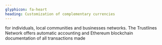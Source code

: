 ```yaml
---
glyphicon: fa-heart
heading: Customization of complementary currencies
---
```

for individuals, local communities and businesses networks. The Trustlines Network offers  automatic accounting and Ethereum blockchain documentation of all transactions made  
